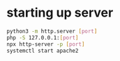 # starting up server

```bash
python3 -m http.server [port]
php -S 127.0.0.1:[port]
npx http-server -p [port]
systemctl start apache2
```
